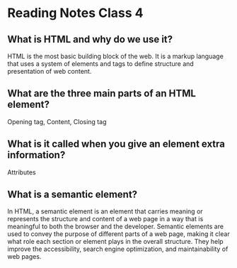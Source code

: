 # Reading Notes Class 4

## What is HTML and why do we use it?

HTML is the most basic building block of the web. It is a markup language that uses a system of elements and tags to define structure and presentation of web content.

## What are the three main parts of an HTML element?

Opening tag, Content, Closing tag

## What is it called when you give an element extra information?

Attributes

## What is a semantic element?

In HTML, a semantic element is an element that carries meaning or represents the structure and content of a web page in a way that is meaningful to both the browser and the developer. Semantic elements are used to convey the purpose of different parts of a web page, making it clear what role each section or element plays in the overall structure. They help improve the accessibility, search engine optimization, and maintainability of web pages.
